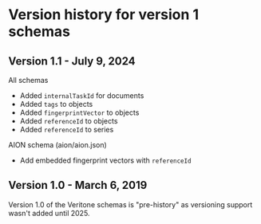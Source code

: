# Version history for version 1 schemas

## Version 1.1 - July 9, 2024

All schemas
- Added `internalTaskId` for documents
- Added `tags` to objects
- Added `fingerprintVector` to objects
- Added `referenceId` to objects
- Added `referenceId` to series

AION schema (aion/aion.json)
- Add embedded fingerprint vectors with `referenceId`

## Version 1.0 - March 6, 2019

Version 1.0 of the Veritone schemas is "pre-history" as versioning support wasn't added until 2025.

